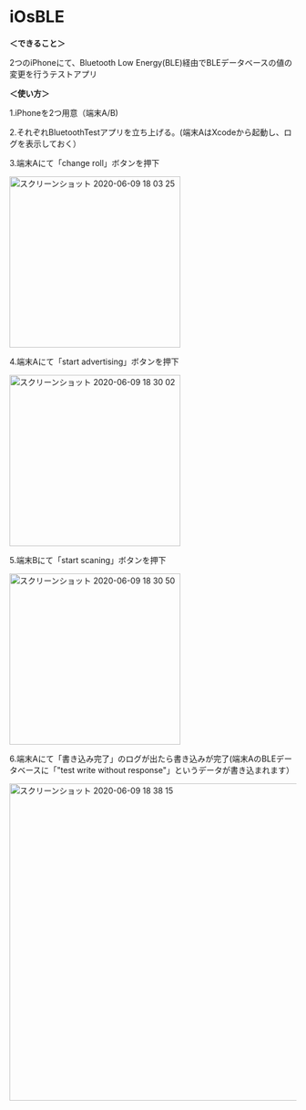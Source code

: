 # iOsBLE
**＜できること＞**

2つのiPhoneにて、Bluetooth Low Energy(BLE)経由でBLEデータベースの値の変更を行うテストアプリ

**＜使い方＞**

1.iPhoneを2つ用意（端末A/B)

2.それぞれBluetoothTestアプリを立ち上げる。(端末AはXcodeから起動し、ログを表示しておく）

3.端末Aにて「change roll」ボタンを押下
<div align="left">
<img width="300" alt="スクリーンショット 2020-06-09 18 03 25" src="https://user-images.githubusercontent.com/66576691/84131115-1bab4880-aa7f-11ea-8ee7-6495d9d62e8b.png">
</div>

4.端末Aにて「start advertising」ボタンを押下
<div align="left">
<img width="300" alt="スクリーンショット 2020-06-09 18 30 02" src="https://user-images.githubusercontent.com/66576691/84131342-65942e80-aa7f-11ea-80f4-c155d7423c78.png">
</div>

5.端末Bにて「start scaning」ボタンを押下
<div align="left">
<img width="300" alt="スクリーンショット 2020-06-09 18 30 50" src="https://user-images.githubusercontent.com/66576691/84131350-688f1f00-aa7f-11ea-90ea-89708487d161.png">
</div>

6.端末Aにて「書き込み完了」のログが出たら書き込みが完了(端末AのBLEデータベースに「"test write without response"」というデータが書き込まれます）
<div align="left">
<img width="556" alt="スクリーンショット 2020-06-09 18 38 15" src="https://user-images.githubusercontent.com/66576691/84132108-6bd6da80-aa80-11ea-8c89-24b219dd3188.png">
</div>
